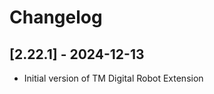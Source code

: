# Changelog

<!-- The format is based on [Keep a Changelog](https://keepachangelog.com/en/1.0.0/). -->

## [2.22.1] - 2024-12-13

-   Initial version of TM Digital Robot Extension
